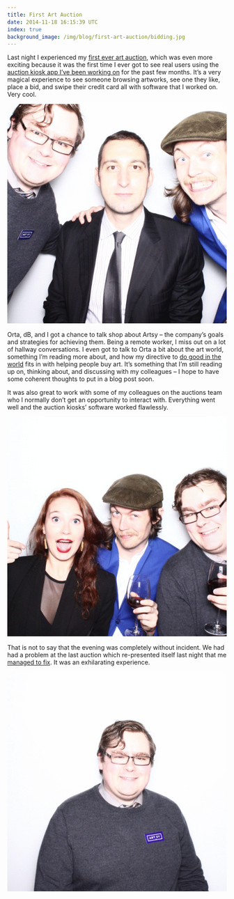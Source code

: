 ```yaml
---
title: First Art Auction
date: 2014-11-18 16:15:39 UTC
index: true
background_image: /img/blog/first-art-auction/bidding.jpg
---
```


Last night I experienced my [first ever art auction](https://artsy.net/feature/ici-benefit-auction-2014), which was even more exciting because it was the first time I ever got to see real users using the [auction kiosk app I’ve been working on](https://github.com/artsy/eidolon) for the past few months. It’s a very magical experience to see someone browsing artworks, see one they like, place a bid, and swipe their credit card all with software that I worked on. Very cool. 

<!-- more -->

![Orta, dB, and I](/img/blog/first-art-auction/ici-1.gif)

Orta, dB, and I got a chance to talk shop about Artsy – the company’s goals and strategies for achieving them. Being a remote worker, I miss out on a lot of hallway conversations. I even got to talk to Orta a bit about the art world, something I’m reading more about, and how my directive to [do good in the world](/blog/job-hunt/) fits in with helping people buy art. It’s something that I’m still reading up on, thinking about, and discussing with my colleagues – I hope to have some coherent thoughts to put in a blog post soon. 

It was also great to work with some of my colleagues on the auctions team who I normally don’t get an opportunity to interact with. Everything went well and the auction kiosks’ software worked flawlessly.

<img alt="Orta, Anna, and I" src="/img/blog/first-art-auction/ici-2.gif" class="img-responsive" />

That is not to say that the evening was completely without incident. We had had a problem at the last auction which re-presented itself last night that me [managed to fix](http://artsy.github.io/blog/2014/11/18/debugging-our-hardware-problem/). It was an exhilarating experience. 

<img alt="Just me" src="/img/blog/first-art-auction/ici-3.gif" class="img-responsive" />
